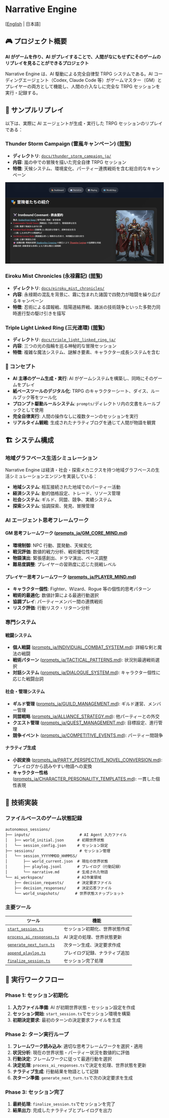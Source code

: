 # Narrative Engine

[[English](README.md) | 日本語]

## 🎮 プロジェクト概要

**AI がゲームを作り、AI がプレイすることで、人間がなにもせずにそのゲームのリプレイを見ることができるプロジェクト**

Narrative Engine は、AI 駆動による完全自律型 TRPG システムである。AI コーディングエージェント（Codex, Claude Code 等）がゲームマスター（GM）とプレイヤーの両方として機能し、人間の介入なしに完全な TRPG セッションを実行・記録する。

## 📖 サンプルリプレイ

以下は、実際に AI エージェントが生成・実行した TRPG セッションのリプレイである：

### Thunder Storm Campaign (雷嵐キャンペーン) ([閲覧](https://abagames.github.io/narrative-engine/thunder_storm_campaign_ja/))

- **ディレクトリ**: [`docs/thunder_storm_campaign_ja/`](docs/thunder_storm_campaign_ja/)
- **内容**: 嵐の中での冒険を描いた完全自律 TRPG セッション
- **特徴**: 天候システム、環境変化、パーティー連携戦術を含む総合的なキャンペーン

![replay_screenshot](docs/thunder_storm_campaign_ja/screenshot.png)

### Eiroku Mist Chronicles (永禄霧記) ([閲覧](https://abagames.github.io/narrative-engine/eiroku_mist_chronicles_ja/))

- **ディレクトリ**: [`docs/eiroku_mist_chronicles/`](docs/eiroku_mist_chronicles_ja/)
- **内容**: 永禄期の混乱を背景に、霧に包まれた諸国で四勢力が暗闘を繰り広げるキャンペーン
- **特徴**: 忍術による諜報戦、陰陽道結界戦、諸派の技術競争といった多勢力同時進行型の駆け引きを描写

### Triple Light Linked Ring (三光連環) ([閲覧](https://abagames.github.io/narrative-engine/triple_light_linked_ring_ja/))

- **ディレクトリ**: [`docs/triple_light_linked_ring_ja/`](docs/triple_light_linked_ring_ja/)
- **内容**: 三つの光の指輪を巡る神秘的な冒険セッション
- **特徴**: 複雑な魔法システム、謎解き要素、キャラクター成長システムを含む

### 🚀 コンセプト

- **AI 主導のゲーム生成・実行**: AI がゲームシステムを構築し、同時にそのゲームをプレイ
- **紙ベースツールのデジタル化**: TRPG のキャラクターシート、ダイス、ルールブック等をツール化
- **プロンプト駆動ルールシステム**: `prompts/`ディレクトリ内の文書をルールブックとして使用
- **完全自律実行**: 人間の操作なしに複数ターンのセッションを実行
- **リアルタイム観戦**: 生成されたナラティブログを通じて人間が物語を観賞

## 🏗️ システム構成

### 地域グラフベース生活シミュレーション

Narrative Engine は経済・社会・探索メカニクスを持つ地域グラフベースの生活シミュレーションエンジンを実装している：

- **地域システム**: 相互接続された地域でのパーティー活動
- **経済システム**: 動的価格設定、トレード、リソース管理
- **社会システム**: ギルド、同盟、競争、実績システム
- **探索システム**: 協調探索、発見、冒険管理

### AI エージェント思考フレームワーク

#### GM 思考フレームワーク ([prompts_ja/GM_CORE_MIND.md](prompts_ja/GM_CORE_MIND.md))

- **環境制御**: NPC 行動、罠発動、天候変化
- **戦況評価**: 数値的戦力分析、戦術優位性判定
- **物語演出**: 緊張感創出、ドラマ演出、ペース調整
- **難易度調整**: プレイヤーの習熟度に応じた挑戦レベル

#### プレイヤー思考フレームワーク ([prompts_ja/PLAYER_MIND.md](prompts_ja/PLAYER_MIND.md))

- **キャラクター個性**: Fighter、Wizard、Rogue 等の個性的思考パターン
- **戦術的最適化**: 数値計算による最適行動選択
- **協調プレイ**: パーティーメンバー間の連携戦術
- **リスク評価**: 行動リスク・リターン分析

### 専門システム

#### 戦闘システム

- **個人戦闘** ([prompts_ja/INDIVIDUAL_COMBAT_SYSTEM.md](prompts_ja/INDIVIDUAL_COMBAT_SYSTEM.md)): 詳細な剣と魔法の戦闘
- **戦術パターン** ([prompts_ja/TACTICAL_PATTERNS.md](prompts_ja/TACTICAL_PATTERNS.md)): 状況別最適戦術選択
- **対話システム** ([prompts_ja/DIALOGUE_SYSTEM.md](prompts_ja/DIALOGUE_SYSTEM.md)): キャラクター個性に応じた戦闘台詞

#### 社会・管理システム

- **ギルド管理** ([prompts_ja/GUILD_MANAGEMENT.md](prompts_ja/GUILD_MANAGEMENT.md)): ギルド運営、メンバー管理
- **同盟戦略** ([prompts_ja/ALLIANCE_STRATEGY.md](prompts_ja/ALLIANCE_STRATEGY.md)): 他パーティーとの外交
- **クエスト管理** ([prompts_ja/QUEST_MANAGEMENT.md](prompts_ja/QUEST_MANAGEMENT.md)): 目標設定、進行管理
- **競争イベント** ([prompts_ja/COMPETITIVE_EVENTS.md](prompts_ja/COMPETITIVE_EVENTS.md)): パーティー間競争

#### ナラティブ生成

- **小説変換** ([prompts_ja/PARTY_PERSPECTIVE_NOVEL_CONVERSION.md](prompts_ja/PARTY_PERSPECTIVE_NOVEL_CONVERSION.md)): プレイログから読みやすい物語への変換
- **キャラクター性格** ([prompts_ja/CHARACTER_PERSONALITY_TEMPLATES.md](prompts_ja/CHARACTER_PERSONALITY_TEMPLATES.md)): 一貫した個性表現

## 🔧 技術実装

### ファイルベースのゲーム状態記録

```
autonomous_sessions/
├── inputs/                      # AI Agent 入力ファイル
│   ├── world_initial.json      # 初期世界状態
│   └── session_config.json     # セッション設定
├── sessions/                    # セッション管理
│   └── session_YYYYMMDD_HHMMSS/
│       ├── world_current.json  # 現在の世界状態
│       ├── playlog.jsonl       # プレイログ（行動記録）
│       └── narrative.md        # 生成された物語
└── ai_workspace/               # AI作業領域
    ├── decision_requests/      # 決定要求ファイル
    ├── decision_responses/     # 決定応答ファイル
    └── world_snapshots/       # 世界状態スナップショット
```

### 主要ツール

| ツール                                                   | 機能                           |
| -------------------------------------------------------- | ------------------------------ |
| [`start_session.ts`](src/start_session.ts)               | セッション初期化、世界状態作成 |
| [`process_ai_responses.ts`](src/process_ai_responses.ts) | AI 決定の処理、世界状態更新    |
| [`generate_next_turn.ts`](src/generate_next_turn.ts)     | 次ターン生成、決定要求作成     |
| [`append_playlog.ts`](src/append_playlog.ts)             | プレイログ記録、ナラティブ追加 |
| [`finalize_session.ts`](src/finalize_session.ts)         | セッション完了処理             |

## 🎯 実行ワークフロー

### Phase 1: セッション初期化

1. **入力ファイル準備**: AI が初期世界状態・セッション設定を作成
2. **セッション開始**: `start_session.ts`でセッション環境を構築
3. **初期決定要求**: 最初のターンの決定要求ファイルを生成

### Phase 2: ターン実行ループ

1. **フレームワーク読み込み**: 適切な思考フレームワークを選択・適用
2. **状況分析**: 現在の世界状態・パーティー状況を数値的に評価
3. **行動決定**: フレームワークに従って最適行動を選択
4. **決定処理**: `process_ai_responses.ts`で決定を処理、世界状態を更新
5. **ナラティブ生成**: 行動結果を物語として記録
6. **次ターン準備**: `generate_next_turn.ts`で次の決定要求を生成

### Phase 3: セッション完了

1. **最終処理**: `finalize_session.ts`でセッションを完了
2. **結果出力**: 完成したナラティブとプレイログを出力

